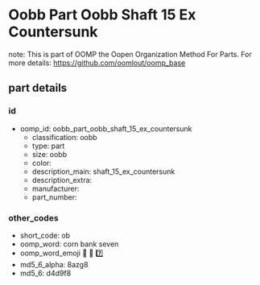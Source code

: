 # Oobb Part Oobb Shaft 15 Ex Countersunk  

note: This is part of OOMP the Oopen Organization Method For Parts. For more details: https://github.com/oomlout/oomp_base

##  part details





### id
* oomp_id: oobb_part_oobb_shaft_15_ex_countersunk
  * classification: oobb
  * type: part
  * size: oobb
  * color: 
  * description_main: shaft_15_ex_countersunk
  * description_extra: 
  * manufacturer: 
  * part_number: 

### other_codes
* short_code: ob
* oomp_word: corn bank seven
* oomp_word_emoji :corn: :bank: :seven:
* md5_6_alpha: 8azg8
* md5_6: d4d9f8